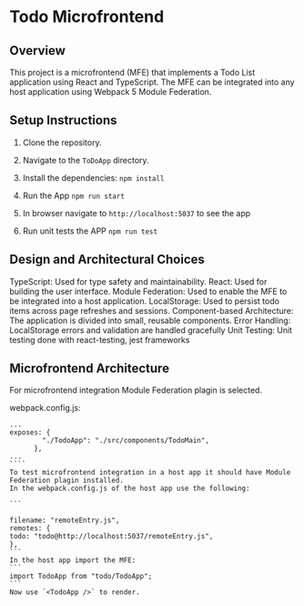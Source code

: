 # Todo Microfrontend

## Overview

This project is a microfrontend (MFE) that implements a Todo List application using React and TypeScript. The MFE can be integrated into any host application using Webpack 5 Module Federation.

## Setup Instructions

1. Clone the repository.
2. Navigate to the `ToDoApp` directory.
3. Install the dependencies:
   `npm install`
4. Run the App
   `npm run start`
5. In browser navigate to `http://localhost:5037` to see the app

6. Run unit tests the APP
   `npm run test`

## Design and Architectural Choices

TypeScript: Used for type safety and maintainability.
React: Used for building the user interface.
Module Federation: Used to enable the MFE to be integrated into a host application.
LocalStorage: Used to persist todo items across page refreshes and sessions.
Component-based Architecture: The application is divided into small, reusable components.
Error Handling: LocalStorage errors and validation are handled gracefully
Unit Testing: Unit testing done with react-testing, jest frameworks

## Microfrontend Architecture

For microfrontend integration Module Federation plagin is selected.

webpack.config.js:

`````
...
exposes: {
        "./TodoApp": "./src/components/TodoMain",
      },
...
````
To test microfrontend integration in a host app it should have Module Federation plagin installed.
In the webpack.config.js of the host app use the following:

```

filename: "remoteEntry.js",
remotes: {
todo: "todo@http://localhost:5037/remoteEntry.js",
},
```
In the host app import the MFE:
```
import TodoApp from "todo/TodoApp";
```
Now use `<TodoApp />` to render.
`````


